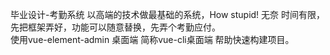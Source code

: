 毕业设计-考勤系统
以高端的技术做最基础的系统，How stupid!
无奈 时间有限，先把框架弄好，功能可以随意替换，先弄个考勤应付。              
使用vue-element-admin 桌面端 简称vue-cli桌面端 帮助快速构建项目。